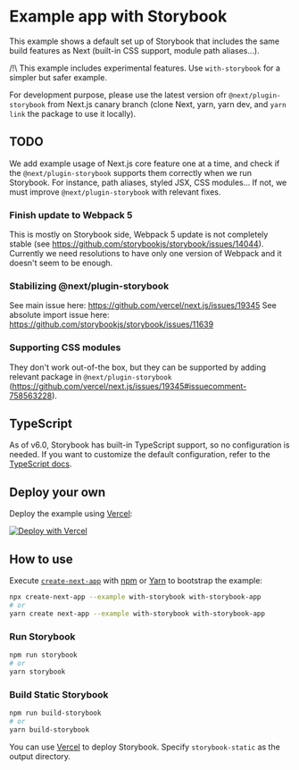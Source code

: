 # Example app with Storybook

This example shows a default set up of Storybook that includes the same build features as Next (built-in CSS support, module path aliases...).

/!\ This example includes experimental features. Use `with-storybook` for a simpler but safer example.

For development purpose, please use the latest version ofr `@next/plugin-storybook` from Next.js canary branch (clone Next, yarn, yarn dev, and `yarn link` the package to use it locally).

## TODO

We add example usage of Next.js core feature one at a time, and check if the `@next/plugin-storybook` supports them correctly when we run Storybook. For instance, path aliases, styled JSX, CSS modules...
If not, we must improve `@next/plugin-storybook` with relevant fixes.

### Finish update to Webpack 5

This is mostly on Storybook side, Webpack 5 update is not completely stable (see https://github.com/storybookjs/storybook/issues/14044).
Currently we need resolutions to have only one version of Webpack and it doesn't seem to be enough.

### Stabilizing @next/plugin-storybook

See main issue here: https://github.com/vercel/next.js/issues/19345
See absolute import issue here: https://github.com/storybookjs/storybook/issues/11639

### Supporting CSS modules

They don't work out-of-the box, but they can be supported by adding relevant package in `@next/plugin-storybook` (https://github.com/vercel/next.js/issues/19345#issuecomment-758563228).

## TypeScript

As of v6.0, Storybook has built-in TypeScript support, so no configuration is needed. If you want to customize the default configuration, refer to the [TypeScript docs](https://storybook.js.org/docs/react/configure/typescript).

## Deploy your own

Deploy the example using [Vercel](https://vercel.com?utm_source=github&utm_medium=readme&utm_campaign=next-example):

[![Deploy with Vercel](https://vercel.com/button)](https://vercel.com/new/git/external?repository-url=https://github.com/vercel/next.js/tree/canary/examples/with-storybook&project-name=with-storybook&repository-name=with-storybook)

## How to use

Execute [`create-next-app`](https://github.com/vercel/next.js/tree/canary/packages/create-next-app) with [npm](https://docs.npmjs.com/cli/init) or [Yarn](https://yarnpkg.com/lang/en/docs/cli/create/) to bootstrap the example:

```bash
npx create-next-app --example with-storybook with-storybook-app
# or
yarn create next-app --example with-storybook with-storybook-app
```

### Run Storybook

```bash
npm run storybook
# or
yarn storybook
```

### Build Static Storybook

```bash
npm run build-storybook
# or
yarn build-storybook
```

You can use [Vercel](https://vercel.com/new?utm_source=github&utm_medium=readme&utm_campaign=next-example) to deploy Storybook. Specify `storybook-static` as the output directory.
